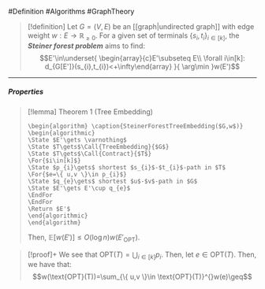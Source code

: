 #Definition #Algorithms #GraphTheory 

> [!definition]
> Let $G=(V,E)$ be an [[graph|undirected graph]] with edge weight $w: E\to \mathbb{R}_{\geq 0}$. For a given set of terminals $\{ s_{i},t_{i} \}_{i\in[k]}$, the ***Steiner forest problem*** aims to find: $$E'\in\underset{ \begin{array}{c}E'\subseteq E\\ \forall i\in[k]:  d_{G[E']}(s_{i},t_{i})<+\infty\end{array} }{ \arg\min }w(E')$$
---
##### Properties
> [!lemma] Theorem 1 (Tree Embedding)
> ```pseudo
> \begin{algorithm} \caption{SteinerForestTreeEmbedding($G,w$)}
> \begin{algorithmic} 
> \State $E'\gets \varnothing$
> \State $T\gets$\Call{TreeEmbedding}{$G$}
> \State $T\gets$\Call{Contract}{$T$}
> \For{$i\in[k]$}
> \State $p_{i}\gets$ shortest $s_{i}$-$t_{i}$-path in $T$
> \For{$e=\{ u,v \}\in p_{i}$}
> \State $q_{e}\gets$ shortest $u$-$v$-path in $G$
> \State $E'\gets E'\cup q_{e}$
> \EndFor
> \EndFor
> \Return $E'$
> \end{algorithmic}
> \end{algorithm}
> ```
> Then, $\mathbb{E}[w(E')]\leq O(\log n)w(E'_{\text{OPT}})$.

> [!proof]+
> We see that $\text{OPT}(T)=\bigcup_{i\in[k]} p_{i}$. Then, let $e\in \text{OPT}(T)$. Then, we have that: $$w(\text{OPT}(T))=\sum_{\{ u,v \}\in \text{OPT}(T)}^{}w(e)\geq$$